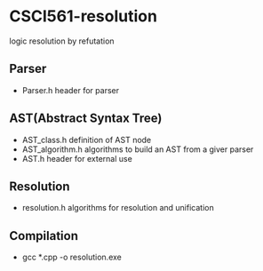 # CSCI561-resolution
logic resolution by refutation

## Parser
- Parser.h        header for parser

## AST(Abstract Syntax Tree)
- AST_class.h     definition of AST node
- AST_algorithm.h algorithms to build an AST from a giver parser
- AST.h           header for external use

## Resolution
- resolution.h    algorithms for resolution and unification

## Compilation
- gcc *.cpp -o resolution.exe
